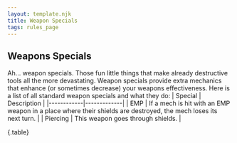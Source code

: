 ```yaml
---
layout: template.njk
title: Weapon Specials
tags: rules_page
---
```

## Weapons Specials
Ah... weapon specials.
Those fun little things that make already destructive tools all the more devastating.
Weapon specials provide extra mechanics that enhance (or sometimes decrease) your weapons effectiveness.
Here is a list of all standard weapon specials and what they do:
| Special    | Description |
|------------|-------------|
| EMP        | If a mech is hit with an EMP weapon in a place where their shields are destroyed, the mech loses its next turn. |
| Piercing   | This weapon goes through shields. |

{.table}